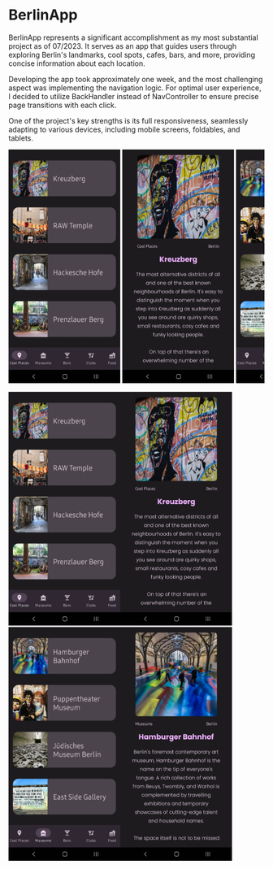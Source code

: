 # BerlinApp
BerlinApp represents a significant accomplishment as my most substantial project as of 07/2023. It serves as an app that guides users through exploring Berlin's landmarks, cool spots, cafes, bars, and more, providing concise information about each location. 

Developing the app took approximately one week, and the most challenging aspect was implementing the navigation logic. For optimal user experience, I decided to utilize BackHandler instead of NavController to ensure precise page transitions with each click. 

One of the project's key strengths is its full responsiveness, seamlessly adapting to various devices, including mobile screens, foldables, and tablets.

<div style="overflow-x: auto; white-space: nowrap;">
    <img src="1.png" alt="Categories Page 1" width="220" height="460">
    <img src="2.png" alt="Results Page 1" width="220" height="460">
    <img src="3.png" alt="Categories Page 2" width="220" height="460">
    <img src="4.png" alt="Results Page 2" width="220" height="460">
</div>

<img src="1.png" alt="Categories Page 1" width="220" height="460"><img src="2.png" alt="Results Page 1" width="220" height="460"><img src="3.png" alt="Categories Page 2" width="220" height="460"><img src="4.png" alt="Results Page 2" width="220" height="460">

 


